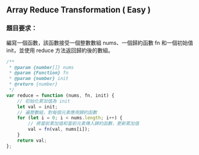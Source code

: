 ## Array Reduce Transformation ( Easy )

### 題目要求：

編寫一個函數，該函數接受一個整數數組 nums、一個歸約函數 fn 和一個初始值 init，並使用 reduce 方法返回歸約後的數組。

```javascript
/**
 * @param {number[]} nums
 * @param {Function} fn
 * @param {number} init
 * @return {number}
 */
var reduce = function (nums, fn, init) {
    // 初始化累加值為 init
    let val = init;
    // 遍歷數組，對每個元素應用歸約函數
    for (let i = 0; i < nums.length; i++) {
        // 將當前累加值和當前元素傳入歸約函數，更新累加值
        val = fn(val, nums[i]);
    }
    return val;
};
```
